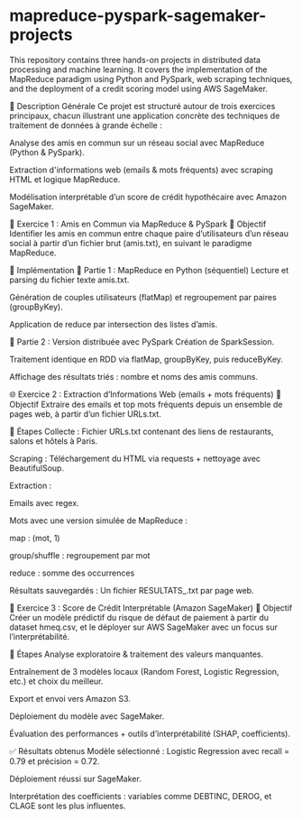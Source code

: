 # mapreduce-pyspark-sagemaker-projects
This repository contains three hands-on projects in distributed data processing and machine learning. It covers the implementation of the MapReduce paradigm using Python and PySpark, web scraping techniques, and the deployment of a credit scoring model using AWS SageMaker.

📝 Description Générale
Ce projet est structuré autour de trois exercices principaux, chacun illustrant une application concrète des techniques de traitement de données à grande échelle :

Analyse des amis en commun sur un réseau social avec MapReduce (Python & PySpark).

Extraction d'informations web (emails & mots fréquents) avec scraping HTML et logique MapReduce.

Modélisation interprétable d’un score de crédit hypothécaire avec Amazon SageMaker.

📍 Exercice 1 : Amis en Commun via MapReduce & PySpark
🧠 Objectif
Identifier les amis en commun entre chaque paire d’utilisateurs d’un réseau social à partir d’un fichier brut (amis.txt), en suivant le paradigme MapReduce.

🔧 Implémentation
🔹 Partie 1 : MapReduce en Python (séquentiel)
Lecture et parsing du fichier texte amis.txt.

Génération de couples utilisateurs (flatMap) et regroupement par paires (groupByKey).

Application de reduce par intersection des listes d’amis.

🔹 Partie 2 : Version distribuée avec PySpark
Création de SparkSession.

Traitement identique en RDD via flatMap, groupByKey, puis reduceByKey.

Affichage des résultats triés : nombre et noms des amis communs.

🌐 Exercice 2 : Extraction d’Informations Web (emails + mots fréquents)
🧠 Objectif
Extraire des emails et top mots fréquents depuis un ensemble de pages web, à partir d’un fichier URLs.txt.

🔧 Étapes
Collecte : Fichier URLs.txt contenant des liens de restaurants, salons et hôtels à Paris.

Scraping : Téléchargement du HTML via requests + nettoyage avec BeautifulSoup.

Extraction :

Emails avec regex.

Mots avec une version simulée de MapReduce :

map : (mot, 1)

group/shuffle : regroupement par mot

reduce : somme des occurrences

Résultats sauvegardés : Un fichier RESULTATS_<site>.txt par page web.

🏦 Exercice 3 : Score de Crédit Interprétable (Amazon SageMaker)
🧠 Objectif
Créer un modèle prédictif du risque de défaut de paiement à partir du dataset hmeq.csv, et le déployer sur AWS SageMaker avec un focus sur l’interprétabilité.

🔧 Étapes
Analyse exploratoire & traitement des valeurs manquantes.

Entraînement de 3 modèles locaux (Random Forest, Logistic Regression, etc.) et choix du meilleur.

Export et envoi vers Amazon S3.

Déploiement du modèle avec SageMaker.

Évaluation des performances + outils d’interprétabilité (SHAP, coefficients).

✅ Résultats obtenus
Modèle sélectionné : Logistic Regression avec recall = 0.79 et précision = 0.72.

Déploiement réussi sur SageMaker.

Interprétation des coefficients : variables comme DEBTINC, DEROG, et CLAGE sont les plus influentes.
